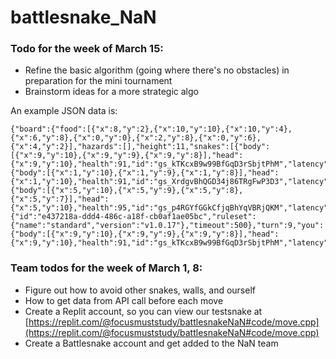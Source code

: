 # battlesnake_NaN

### Todo for the week of March 15:
* Refine the basic algorithm (going where there's no obstacles) in preparation for the mini tournament
* Brainstorm ideas for a more strategic algo

An example JSON data is:
```
{"board":{"food":[{"x":8,"y":2},{"x":10,"y":10},{"x":10,"y":4},{"x":6,"y":8},{"x":0,"y":0},{"x":2,"y":8},{"x":0,"y":6},{"x":4,"y":2}],"hazards":[],"height":11,"snakes":[{"body":[{"x":9,"y":10},{"x":9,"y":9},{"x":9,"y":8}],"head":{"x":9,"y":10},"health":91,"id":"gs_kTKcxB9w99BfGqD3rSbjtPhM","latency":"58","length":3,"name":"testsnake","shout":""},{"body":[{"x":1,"y":10},{"x":1,"y":9},{"x":1,"y":8}],"head":{"x":1,"y":10},"health":91,"id":"gs_XrdgvBhQGD34j86TRgFwP3D3","latency":"61","length":3,"name":"testsnake","shout":""},{"body":[{"x":5,"y":10},{"x":5,"y":9},{"x":5,"y":8},{"x":5,"y":7}],"head":{"x":5,"y":10},"health":95,"id":"gs_p4RGYfGGkCfjqBhYqVBRjQKM","latency":"120","length":4,"name":"testsnake","shout":""}],"width":11},"game":{"id":"e437218a-ddd4-486c-a18f-cb0af1ae05bc","ruleset":{"name":"standard","version":"v1.0.17"},"timeout":500},"turn":9,"you":{"body":[{"x":9,"y":10},{"x":9,"y":9},{"x":9,"y":8}],"head":{"x":9,"y":10},"health":91,"id":"gs_kTKcxB9w99BfGqD3rSbjtPhM","latency":"58","length":3,"name":"testsnake","shout":""}}
```

### Team todos for the week of March 1, 8:
* Figure out how to avoid other snakes, walls, and ourself
* How to get data from API call before each move 
* Create a Replit account, so you can view our testsnake at [https://replit.com/@focusmuststudy/battlesnakeNaN#code/move.cpp](https://replit.com/@focusmuststudy/battlesnakeNaN#code/move.cpp)
* Create a Battlesnake account and get added to the NaN team
